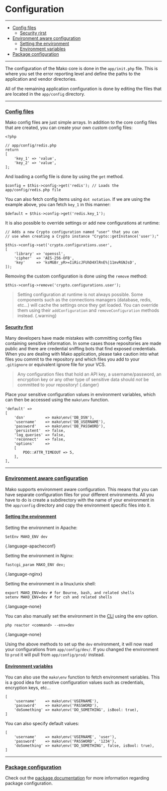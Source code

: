 # Configuration

--------------------------------------------------------

* [Config files](#config_files)
	- [Security rirst](#security_first)
* [Environment aware configuration](#environment_aware_configuration)
	- [Setting the environment](#environment_aware_configuration:setting_the_environment)
	- [Environment variables](#environment_aware_configuration:environment_variables)
* [Package configuration](#package_configuration)

--------------------------------------------------------

The configuration of the Mako core is done in the `app/init.php` file. This is where you set the error reporting level and define the paths to the application and vendor directories.

All of the remaining application configuration is done by editing the files that are located in the `app/config` directory.

--------------------------------------------------------

### <a id="config_files" href="#config_files">Config files</a>

Mako config files are just simple arrays. In addition to the core config files that are created, you can create your own custom config files:

```
<?php

// app/config/redis.php
return
[
	'key_1' => 'value',
	'key_2' => 'value',
];
```

And loading a config file is done by using the `get` method.

```
$config = $this->config->get('redis'); // Loads the app/config/redis.php file
```

You can also fetch config items using `dot notation`. If we are using the example above, you can fetch `key_1` in this manner:

```
$default = $this->config->get('redis.key_1');
```

It is also possible to override settings or add new configurations at runtime:

```
// Adds a new Crypto configuration named "user" that you can
// use when creating a Crypto instance "Crypto::getInstance('user');"

$this->config->set('crypto.configurations.user',
[
	'library' => 'openssl',
	'cipher'  => 'AES-256-OFB',
	'key'     => 'ksMGBr_yR>=IiRicJFUhD4XlRnE%|11mvRGNJsD',
]);
```

Removing the custom configuration is done using the `remove` method:

```
$this->config->remove('crypto.configurations.user');
```

> Setting configuration at runtime is not always possible. Some components such as the connections managers (database, redis, etc...) will cache the settings once they get loaded. You can override them using their `addConfiguration` and `removeConfiguration` methods instead.
{.warning}

#### <a id="security_first" href="#security_first">Security first</a>

Many developers have made mistakes with committing config files containing sensitive information. In some cases those repositories are made public and there are credential sniffing bots that find exposed credentials. When you are dealing with Mako application, please take caution into what files you commit to the repository and which files you add to your `.gitignore` or equivalent ignore file for your VCS. 

> Any configuration files that hold an API key, a username/password, an encryption key or any other type of sensitive data should _not_ be committed to your repository!
{.danger}

Place your sensitive configuration values in environment variables, which can then be accessed using the `mako\env` function.

```
'default' =>
[
	'dsn'         => mako\env('DB_DSN'),
	'username'    => mako\env('DB_USERNAME'),
	'password'    => mako\env('DB_PASSWORD'),
	'persistent'  => false,
	'log_queries' => false,
	'reconnect'   => false,
	'options'     =>
	[
		PDO::ATTR_TIMEOUT => 5,
	],
],
```

--------------------------------------------------------

### <a id="environment_aware_configuration" href="#environment_aware_configuration">Environment aware configuration</a>

Mako supports environment aware configuration. This means that you can have separate configuration files for your different environments. All you have to do is create a subdirectory with the name of your environment in the `app/config` directory and copy the environment specific files into it.

#### <a id="environment_aware_configuration:setting_the_environment" href="#environment_aware_configuration:setting_the_environment">Setting the environment</a>

Setting the environment in Apache:

```
SetEnv MAKO_ENV dev
```
{.language-apacheconf}

Setting the environment in Nginx:

```
fastcgi_param MAKO_ENV dev;
```
{.language-nginx}

Setting the environment in a linux/unix shell:

```
export MAKO_ENV=dev # for Bourne, bash, and related shells
setenv MAKO_ENV=dev # for csh and related shells
```
{.language-none}

You can also manually set the environment in the [CLI](:base_url:/docs/:version:/command-line:basics) using the env option.

```
php reactor <command> --env=dev
```
{.language-none}

Using the above methods to set up the `dev` environment, it will now read your configurations from `app/config/dev/`. If you changed the environment to `prod` it will pull from `app/config/prod/` instead.

#### <a id="environment_aware_configuration:environment_variables" href="#environment_aware_configuration:environment_variables">Environment variables</a>

You can also use the `mako\env` function to fetch environment variables. This is a good idea for senstive configuration values such as credentials, encryption keys, etc...

```
[
	'username'    => mako\env('USERNAME'),
	'password'    => mako\env('PASSWORD'),
	'doSomething' => mako\env('DO_SOMETHING', isBool: true),
]
```

You can also specify default values:

```
[
	'username'    => mako\env('USERNAME', 'user'),
	'password'    => mako\env('PASSWORD', '1234'),
	'doSomething' => mako\env('DO_SOMETHING', false, isBool: true),
]
```

--------------------------------------------------------

### <a id="package_configuration" href="#package_configuration">Package configuration</a>

Check out the [package documentation](:base_url:/docs/:version:/packages:packages#configuration_i18n_and_views) for more information regarding package configuration.
